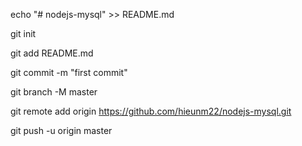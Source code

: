 echo "# nodejs-mysql" >> README.md

git init

git add README.md

git commit -m "first commit"

git branch -M master

git remote add origin https://github.com/hieunm22/nodejs-mysql.git

git push -u origin master
